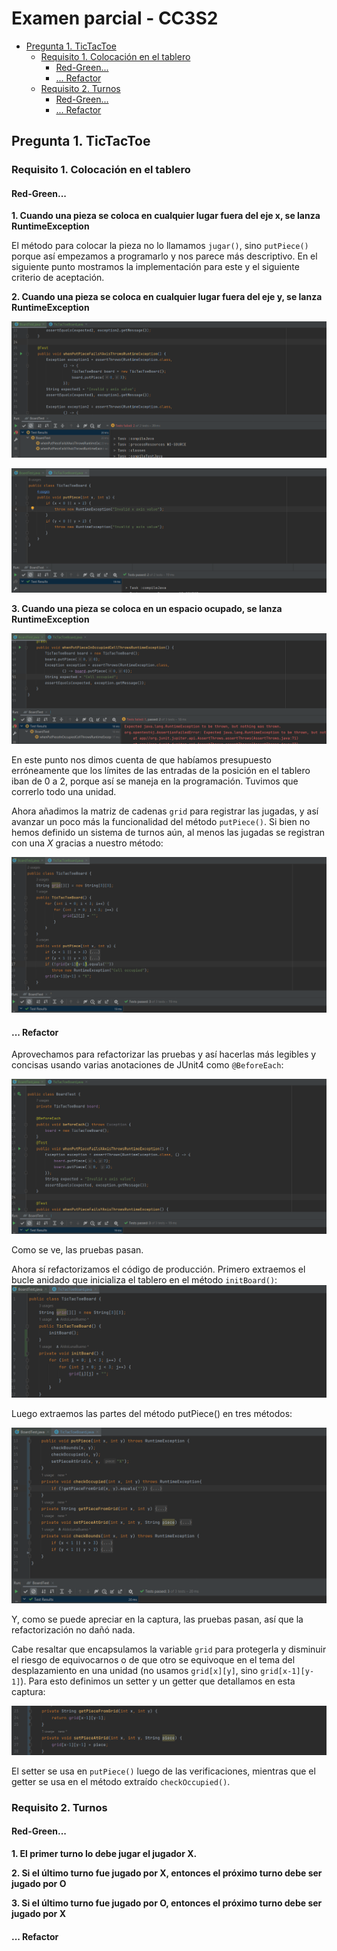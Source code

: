 # Examen parcial - CC3S2 <!-- omit in toc -->

- [Pregunta 1. TicTacToe](#pregunta-1-tictactoe)
  - [Requisito 1. Colocación en el tablero](#requisito-1-colocación-en-el-tablero)
    - [Red-Green...](#red-green)
    - [... Refactor](#-refactor)
  - [Requisito 2. Turnos](#requisito-2-turnos)
    - [Red-Green...](#red-green-1)
    - [... Refactor](#-refactor-1)


## Pregunta 1. TicTacToe

### Requisito 1. Colocación en el tablero

#### Red-Green...

**1. Cuando una pieza se coloca en cualquier lugar fuera del eje x, se lanza RuntimeException**

El método para colocar la pieza no lo llamamos `jugar()`, sino `putPiece()` porque así empezamos a programarlo y nos parece más descriptivo. En el siguiente punto mostramos la implementación para este y el siguiente criterio de aceptación.

**2. Cuando una pieza se coloca en cualquier lugar fuera del eje y, se lanza RuntimeException**

![](sources/2023-05-15-11-36-48.png)

![](sources/2023-05-15-11-42-45.png)

**3. Cuando una pieza se coloca en un espacio ocupado, se lanza RuntimeException**

![](sources/2023-05-15-11-57-41.png)

En este punto nos dimos cuenta de que habíamos presupuesto erróneamente que los límites de las entradas de la posición en el tablero iban de 0 a 2, porque así se maneja en la programación. Tuvimos que correrlo todo una unidad.

Ahora añadimos la matriz de cadenas `grid` para registrar las jugadas, y así avanzar un poco más la funcionalidad del método `putPiece()`. Si bien no hemos definido un sistema de turnos aún, al menos las jugadas se registran con una _X_ gracias a nuestro método:

![](sources/2023-05-15-12-44-49.png)

#### ... Refactor

Aprovechamos para refactorizar las pruebas y así hacerlas más legibles y concisas usando varias anotaciones de JUnit4 como `@BeforeEach`:

![](sources/2023-05-15-12-51-51.png)

Como se ve, las pruebas pasan.

Ahora sí refactorizamos el código de producción. Primero extraemos el bucle anidado que inicializa el tablero en el método `initBoard()`:
![](sources/2023-05-15-16-48-01.png)

Luego extraemos las partes del método putPiece() en tres métodos:

![](sources/2023-05-15-16-58-38.png)

Y, como se puede apreciar en la captura, las pruebas pasan, así que la refactorización no dañó nada.

Cabe resaltar que encapsulamos la variable `grid` para protegerla y disminuir el riesgo de equivocarnos o de que otro se equivoque en el tema del desplazamiento en una unidad (no usamos `grid[x][y]`, sino `grid[x-1][y-1]`). Para esto definimos un setter y un getter que detallamos en esta captura:

![](sources/2023-05-15-17-00-08.png)

El setter se usa en `putPiece()` luego de las verificaciones, mientras que el getter se usa en el método extraído `checkOccupied()`.

### Requisito 2. Turnos

#### Red-Green...

**1. El primer turno lo debe jugar el jugador X.**



**2. Si el último turno fue jugado por X, entonces el próximo turno debe ser jugado por O**



**3. Si el último turno fue jugado por O, entonces el próximo turno debe ser jugado por X**



#### ... Refactor